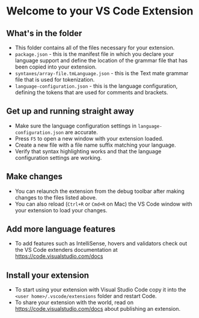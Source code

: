 # Welcome to your VS Code Extension

## What's in the folder

* This folder contains all of the files necessary for your extension.
* `package.json` - this is the manifest file in which you declare your language support and define the location of the grammar file that has been copied into your extension.
* `syntaxes/array-file.tmLanguage.json` - this is the Text mate grammar file that is used for tokenization.
* `language-configuration.json` - this is the language configuration, defining the tokens that are used for comments and brackets.

## Get up and running straight away

* Make sure the language configuration settings in `language-configuration.json` are accurate.
* Press `F5` to open a new window with your extension loaded.
* Create a new file with a file name suffix matching your language.
* Verify that syntax highlighting works and that the language configuration settings are working.

## Make changes

* You can relaunch the extension from the debug toolbar after making changes to the files listed above.
* You can also reload (`Ctrl+R` or `Cmd+R` on Mac) the VS Code window with your extension to load your changes.

## Add more language features

* To add features such as IntelliSense, hovers and validators check out the VS Code extenders documentation at https://code.visualstudio.com/docs

## Install your extension

* To start using your extension with Visual Studio Code copy it into the `<user home>/.vscode/extensions` folder and restart Code.
* To share your extension with the world, read on https://code.visualstudio.com/docs about publishing an extension.
